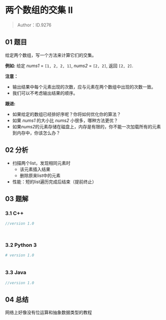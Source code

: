 # 两个数组的交集 II 

> Author：ID.9276

## 01 题目

给定两个数组，写一个方法来计算它们的交集。

**例如:**
给定 *nums1* = `[1, 2, 2, 1]`, *nums2* = `[2, 2]`, 返回 `[2, 2]`.

**注意：**

-    输出结果中每个元素出现的次数，应与元素在两个数组中出现的次数一致。
-    我们可以不考虑输出结果的顺序。

**跟进:**

- 如果给定的数组已经排好序呢？你将如何优化你的算法？
- 如果 *nums1* 的大小比 *nums2* 小很多，哪种方法更优？
- 如果*nums2*的元素存储在磁盘上，内存是有限的，你不能一次加载所有的元素到内存中，你该怎么办？

## 02 分析

- 扫描两个list，发现相同元素时
  - 该元素插入结果
  - 删除原来list中的元素
- 性能：短的list遍历完成后结束（提前终止）

## 03 题解

### 3.1 C++

```c++
//version 1.0

```



```c++

```



```c++

```



### 3.2 Python 3

```python
# version 1.0

```



```python

```



### 3.3 Java

```java
//version 1.0
```



## 04 总结

网络上好像没有位运算和抽象数据类型的教程